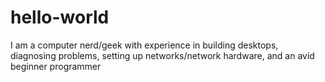 # hello-world
I am a computer nerd/geek with experience in building desktops, diagnosing problems, setting up networks/network hardware, and an avid beginner programmer
